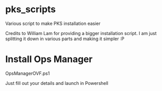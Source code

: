 # pks_scripts
Various script to make PKS installation easier

Credits to William Lam for providing a bigger installation script. I am just splitting it down in various parts and making it simpler :P


# Install Ops Manager
OpsManagerOVF.ps1

Just fill out your details and launch in Powershell

